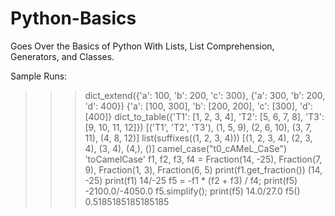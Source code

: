 # Python-Basics
Goes Over the Basics of Python With Lists, List Comprehension, Generators, and Classes.

Sample Runs:
>>> dict_extend({'a': 100, 'b': 200, 'c': 300}, {'a': 300, 'b': 200, 'd': 400})
{'a': [100, 300], 'b': [200, 200], 'c': [300], 'd': [400]}
>>> dict_to_table({'T1': [1, 2, 3, 4], 'T2': [5, 6, 7, 8], 'T3': [9, 10, 11, 12]})
[('T1', 'T2', 'T3'), (1, 5, 9), (2, 6, 10), (3, 7, 11), (4, 8, 12)]
>>> list(suffixes((1, 2, 3, 4)))
[(1, 2, 3, 4), (2, 3, 4), (3, 4), (4,), ()]
>>> camel_case("t0_cAMeL_CaSe")
'toCamelCase'
>>> f1, f2, f3, f4 = Fraction(14, -25), Fraction(7, 9), Fraction(1, 3), Fraction(6, 5)
>>> print(f1.get_fraction())
(14, -25)
>>> print(f1)
14/-25
>>> f5 = -f1 * (f2 + f3) / f4; print(f5)
-2100.0/-4050.0
>>> f5.simplify(); print(f5)
14.0/27.0
>>> f5()
0.5185185185185185
